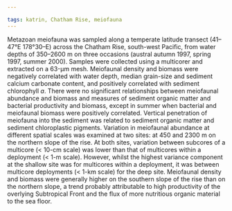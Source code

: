 ```yaml
---

tags: katrin, Chatham Rise, meiofauna
---
```

Metazoan meiofauna was sampled along a temperate latitude transect (41–47&#176;E 178&#176;30&ndash;E) across the Chatham Rise, south-west Pacific, from water depths of 350–2600 m on three occasions (austral autumn 1997, spring 1997, summer 2000). Samples were collected using a multicorer and extracted on a 63-μm mesh. Meiofaunal density and biomass were negatively correlated with water depth, median grain-size and sediment calcium carbonate content, and positively correlated with sediment chlorophyll *a*. There were no significant relationships between meiofaunal abundance and biomass and measures of sediment organic matter and bacterial productivity and biomass, except in summer when bacterial and meiofaunal biomass were positively correlated. Vertical penetration of meiofauna into the sediment was related to sediment organic matter and sediment chloroplastic pigments. Variation in meiofaunal abundance at different spatial scales was examined at two sites: at 450 and 2300 m on the northern slope of the rise. At both sites, variation between subcores of a multicore (< 10-cm scale) was lower than that of multicores within a deployment (< 1-m scale). However, whilst the highest variance component at the shallow site was for multicores within a deployment, it was between multicore deployments (< 1-km scale) for the deep site. Meiofaunal density and biomass were generally higher on the southern slope of the rise than on the northern slope, a trend probably attributable to high productivity of the overlying Subtropical Front and the flux of more nutritious organic material to the sea floor.
